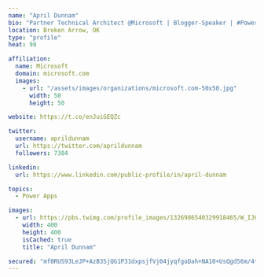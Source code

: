 ```yaml
---
name: "April Dunnam"
bio: "Partner Technical Architect @Microsoft | Blogger-Speaker | #PowerApps, #PowerAutomate, #Office365, #SharePoint | #WIT | #Karaoke Queen"
location: Broken Arrow, OK
type: "profile"
heat: 98

affiliation:
  name: Microsoft
  domain: microsoft.com
  images:
    - url: "/assets/images/organizations/microsoft.com-50x50.jpg"
      width: 50
      height: 50

website: https://t.co/enJuiGEQZc

twitter:
  username: aprildunnam
  url: https://twitter.com/aprildunnam
  followers: 7384

linkedin:
  url: https://www.linkedin.com/public-profile/in/april-dunnam

topics:
  - Power Apps

images:
  - url: https://pbs.twimg.com/profile_images/1326986540329918465/W_IJ6Ih2_400x400.jpg
    width: 400
    height: 400
    isCached: true
    title: "April Dunnam"

secured: "mf0RUS93LeJP+AzB3SjQG1P31dxpsjfVj04jyqfgoDah+NA10+UsQgd56m/4t313hj2dKLOXRGJfo8C1ngLAGROMcp2B0wVj2kJpIVyRQUtpRDRhv0Zqw3oJK4yk+mOgC/SBZkbQyWz4YwjhNT04CA6i/1iTb+r9BuJD55wW/0IMh8h2GzsPC4dlI9CacK2vFcyP5m9yTnL8WqpgaYe2L1TUdBfLV/NhKQ76w2l6ji1GHcF0a/w72gnsjQsIoUqPyftXrHm3m74x6ONkyd/Mw17YrXquuIPMGiADw6Wpx/dqvk1chg5MkkC2hmQXMQfHH5UX1eDLOGgUXMvH7GuNNnzPJAUGEmK024jI0GzQaMp+ksnG2jpmTOQgd1SvLaDAXEhNUKVdXjO3F2w3u7Rw2VnErUDhv02aR2G7HJsPfAc=;rS9KgUdPvJTrpMG8eFgVHw=="
---
```


